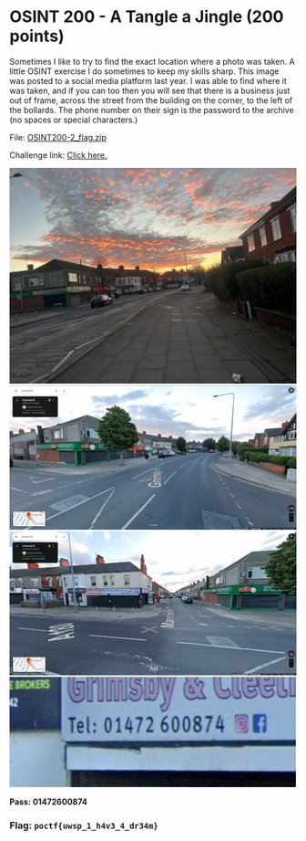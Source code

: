 <h1> OSINT 200 - A Tangle a Jingle (200 points)</h1>
<p> Sometimes I like to try to find the exact location where a photo was taken. A little OSINT exercise I do sometimes to keep my skills sharp. This image was posted to a social media platform last year. I was able to find where it was taken, and if you can too then you will see that there is a business just out of frame, across the street from the building on the corner, to the left of the bollards. The phone number on their sign is the password to the archive (no spaces or special characters.)</p>
<p>File: <a href="./files/OSINT200-2_flag.zip">OSINT200-2_flag.zip</a></p>
<p>Challenge link: <a href="https://www.grimsbytelegraph.co.uk/news/grimsby-news/man-launched-unprovoked-knife-attack-8755369">Click here.</a></p>
<img src="./imgs/OSINT200-2.png">
<img src="./imgs/osint101.png">
<img src="./imgs/osint102.png">
<img src="./imgs/osint103.png">
<p><b>Pass: 01472600874</b></p>
<h3>Flag: <code>poctf{uwsp_1_h4v3_4_dr34m}</code></h3>
